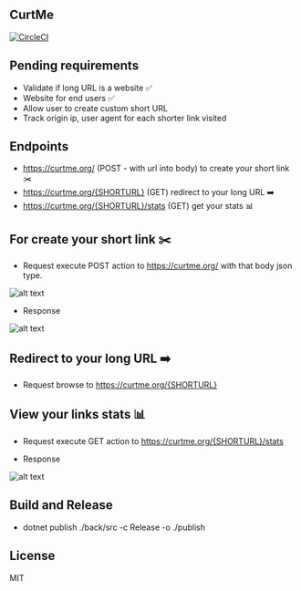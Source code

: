 ## CurtMe

[![CircleCI](https://circleci.com/gh/damianpumar/Curtme.svg?style=svg)](https://circleci.com/gh/damianpumar/Curtme)

## Pending requirements

- Validate if long URL is a website :white_check_mark:
- Website for end users :white_check_mark:
- Allow user to create custom short URL
- Track origin ip, user agent for each shorter link visited

## Endpoints

- https://curtme.org/ (POST - with url into body) to create your short link :scissors:
- https://curtme.org/{SHORTURL} (GET) redirect to your long URL :arrow_right:
- https://curtme.org/{SHORTURL}/stats (GET) get your stats :bar_chart:

## For create your short link :scissors:

- Request
  execute POST action to https://curtme.org/ with that body json type.

![alt text](https://github.com/damianpumar/Curtme/blob/master/resources/create-short-link-request.png "Request body")

- Response

![alt text](https://github.com/damianpumar/Curtme/blob/master/resources/create-short-link-response.png "Response body")

## Redirect to your long URL :arrow_right:

- Request
  browse to https://curtme.org/{SHORTURL}

## View your links stats :bar_chart:

- Request
  execute GET action to https://curtme.org/{SHORTURL}/stats

- Response

![alt text](https://github.com/damianpumar/Curtme/blob/master/resources/short-link-stats.png "Stats response body")

## Build and Release

- dotnet publish ./back/src -c Release -o ./publish

## License

MIT
